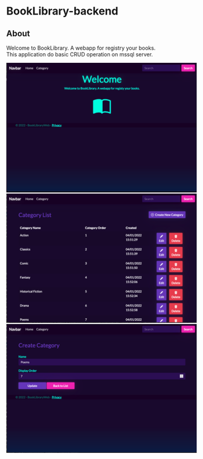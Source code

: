 # BookLibrary-backend

## About

Welcome to BookLibrary. A webapp for registry your books. <br>
This application do basic CRUD operation on mssql server.

 <img src="https://github.com/ada024/booklib-webapp/blob/main/BookLibraryWeb/Screenshots/frontpage.png" width=768  >
<br/> 
<img src="https://github.com/ada024/booklib-webapp/blob/main/BookLibraryWeb/Screenshots/clist.png" width=768  >
<br/> 
<img src="https://github.com/ada024/booklib-webapp/blob/main/BookLibraryWeb/Screenshots/edit.png" width=768  >
